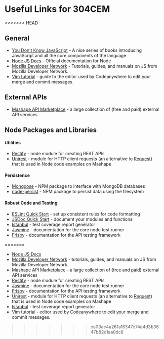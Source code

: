 # Useful Links for 304CEM

<<<<<<< HEAD
## General

* [You Don't Know JavaScript](https://github.com/getify/You-Dont-Know-JS) - A nice series of books introducing JavaScript and all the core components of the language
* [Node JS Docs](https://nodejs.org/api/index.html) - Official documentation for Node
* [Mozilla Developer Network](https://developer.mozilla.org/en-US/docs/Web/JavaScript) - Tutorials, guides, and manuals on JS from Mozilla Developer Network.
* [Vim tutorial](https://linuxconfig.org/vim-tutorial) - guide to the editor used by Codeanywhere to edit your merge and commit messages.

## External APIs

* [Mashape API Marketplace](https://market.mashape.com/) - a large collection of (free and paid) external API services

## Node Packages and Libraries

#### Utilities

* [Restify](http://restify.com/) - node module for creating REST APIs
* [Unirest](http://unirest.io/nodejs.html) - module for HTTP client requests (an alternative to [Request](https://www.npmjs.com/package/request)) that is used in Node code examples on Mashape

#### Persistence

* [Mongoose](http://mongoosejs.com/docs/) - NPM package to interface with MongoDB databases
* [node-persist](https://www.npmjs.com/package/node-persist) - NPM package to persist data using the filesystem

#### Robust Code and Testing

* [ESLint Quick Start](http://eslint.org/docs/user-guide/getting-started) - set up consistent rules for code formatting
* [JSDoc Quick Start](http://usejsdoc.org/about-getting-started.html) - document your modules and functions
* [Istanbul](https://github.com/gotwarlost/istanbul) - test coverage report generator
* [Jasmine](http://jasmine.github.io/2.5/introduction) - documentation for the core node test runner
* [Frisby](http://frisbyjs.com/docs/api/) - documentation for the API testing framework

=======
* [Node JS Docs](https://nodejs.org/api/index.html)
* [Mozilla Developer Network](https://developer.mozilla.org/en-US/docs/Web/JavaScript) - tutorials, guides, and manuals on JS from Mozilla Developer Network.
* [Mashape API Marketplace](https://market.mashape.com/) - a large collection of (free and paid) external API services
* [Restify](http://restify.com/) - node module for creating REST APIs
* [Jasmine](http://jasmine.github.io/2.5/introduction) - documentation for the core node test runner
* [Frisby](http://frisbyjs.com/docs/api/) - documentation for the API testing framework
* [Unirest](http://unirest.io/nodejs.html) - module for HTTP client requests (an alternative to [Request](https://www.npmjs.com/package/request)) that is used in Node code examples on Mashape
* [Istanbul](https://github.com/gotwarlost/istanbul) - test coverage report generator
* [Vim tutorial](https://linuxconfig.org/vim-tutorial) - editor used by Codeanywhere to edit your merge and commit messages.
>>>>>>> ea03ae4a261a16347c74a4d3b3647b82c1aa0dc6
